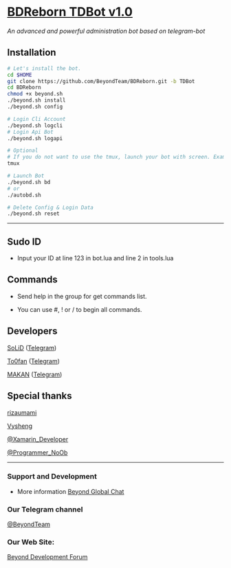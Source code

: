 # [BDReborn TDBot v1.0](https://telegram.me/BDreborn)

*An advanced and powerful administration bot based on telegram-bot*

## Installation

```sh
# Let's install the bot.
cd $HOME
git clone https://github.com/BeyondTeam/BDReborn.git -b TDBot
cd BDReborn
chmod +x beyond.sh
./beyond.sh install
./beyond.sh config

# Login Cli Account
./beyond.sh logcli
# Login Api Bot
./beyond.sh logapi

# Optional
# If you do not want to use the tmux, launch your bot with screen. Example: screen ./autobd.sh
tmux

# Launch Bot
./beyond.sh bd
# or
./autobd.sh

# Delete Config & Login Data
./beyond.sh reset
```

* * *

## Sudo ID
* Input your ID at line 123 in bot.lua and line 2 in tools.lua

## Commands

* Send help in the group for get commands list.

* You can use #, ! or / to begin all commands.

## Developers

[SoLiD](https://github.com/solid021) ([Telegram](https://telegram.me/SoLiD))

[To0fan](https://github.com/To0fan) ([Telegram](https://telegram.me/ToOfan))

[MAKAN](https://github.com/makanj) ([Telegram](https://telegram.me/MAKAN))

## Special thanks

[rizaumami](https://github.com/rizaumami)

[Vysheng](https://github.com/vysheng)

[@Xamarin_Developer](https://telegram.me/Xamarin_Developer)

[@Programmer_NoOb](https://telegram.me/Programmer_NoOb)

* * *

### Support and Development

* More information [Beyond Global Chat](https://telegram.me/joinchat/AAAAAEIDQ8HTjezV4syUSA)

### Our Telegram channel

[@BeyondTeam](https://telegram.me/BeyondTeam)

### Our Web Site:

[Beyond Development Forum](https://Beyond-Dev.iR)
